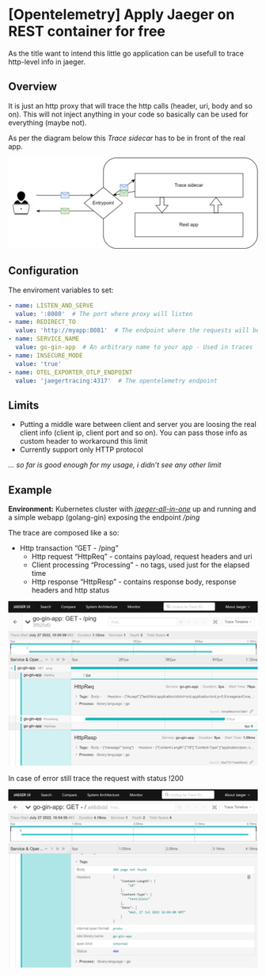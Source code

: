 # [Opentelemetry] Apply Jaeger on REST container for free

As the title want to intend this little go application can be usefull to trace http-level info in jaeger.

## Overview

It is just an http proxy that will trace the http calls (header, uri, body and so on). This will not inject anything in your code so basically can be used for everything (maybe not).

As per the diagram below this *Trace sidecar* has to be in front of the real app. 

![Untitled Diagram.drawio.png](.img/Untitled_Diagram.drawio.png)

## Configuration

The enviroment variables to set:

```yaml
- name: LISTEN_AND_SERVE
  value: ':8080'  # The port where proxy will listen
- name: REDIRECT_TO
  value: 'http://myapp:8081'  # The endpoint where the requests will be redirected
- name: SERVICE_NAME
  value: go-gin-app  # An arbitrary name to your app - Used in traces
- name: INSECURE_MODE
  value: 'true'
- name: OTEL_EXPORTER_OTLP_ENDPOINT
  value: 'jaegertracing:4317'  # The opentelemetry endpoint
```

## Limits

- Putting a middle ware between client and server you are loosing the real client info (client ip, client port and so on). You can pass those info as custom header to workaround this limit
- Currently support only HTTP protocol

*… so far is good enough for my usage, i didn’t see any other limit*

## Example

**Environment:** Kubernetes cluster with [*jaeger-all-in-one*](https://www.jaegertracing.io/docs/1.36/getting-started/) up and running and a simple webapp (golang-gin) exposing the endpoint */ping*

The trace are composed like a so:

- Http transaction “GET - /ping”
    - Http request “HttpReq” - contains payload, request headers and uri
    - Client processing “Processing” - no tags, used just for the elapsed time
    - Http response “HttpResp” - contains response body, response headers and http status

![Untitled](.img/Untitled.png)

In case of error still trace the request with status !200

![Untitled](.img/Untitled%201.png)
